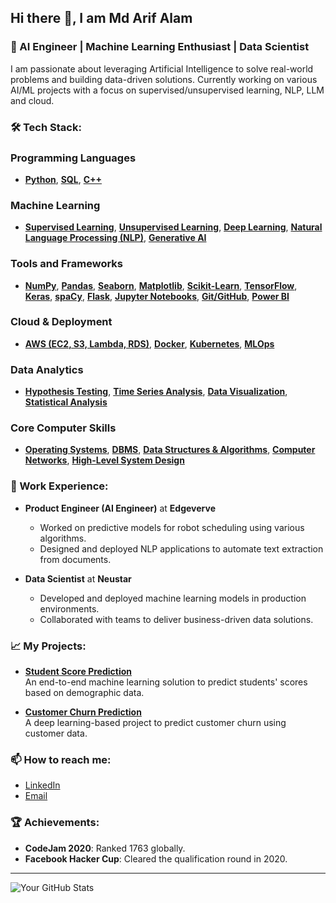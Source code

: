 ## Hi there 👋, I am Md Arif Alam

### 🌟 AI Engineer | Machine Learning Enthusiast | Data Scientist

I am passionate about leveraging Artificial Intelligence to solve real-world problems and building data-driven solutions. Currently working on various AI/ML projects with a focus on supervised/unsupervised learning, NLP, LLM and cloud.

### 🛠 Tech Stack:

### Programming Languages
- [**Python**](https://www.python.org/), [**SQL**](https://www.mysql.com/), [**C++**](https://isocpp.org/)

### Machine Learning
- [**Supervised Learning**](https://scikit-learn.org/stable/supervised_learning.html), [**Unsupervised Learning**](https://scikit-learn.org/stable/unsupervised_learning.html), [**Deep Learning**](https://www.tensorflow.org/guide/keras), [**Natural Language Processing (NLP)**](https://spacy.io/), [**Generative AI**](https://www.openai.com/research/)

### Tools and Frameworks
- [**NumPy**](https://numpy.org/), [**Pandas**](https://pandas.pydata.org/), [**Seaborn**](https://seaborn.pydata.org/), [**Matplotlib**](https://matplotlib.org/), [**Scikit-Learn**](https://scikit-learn.org/), [**TensorFlow**](https://www.tensorflow.org/), [**Keras**](https://keras.io/), [**spaCy**](https://spacy.io/), [**Flask**](https://flask.palletsprojects.com/), [**Jupyter Notebooks**](https://jupyter.org/), [**Git/GitHub**](https://github.com/), [**Power BI**](https://powerbi.microsoft.com/)

### Cloud & Deployment
- [**AWS (EC2, S3, Lambda, RDS)**](https://aws.amazon.com/), [**Docker**](https://www.docker.com/), [**Kubernetes**](https://kubernetes.io/), [**MLOps**](https://azure.microsoft.com/en-us/overview/mlops/)

### Data Analytics
- [**Hypothesis Testing**](https://en.wikipedia.org/wiki/Hypothesis_testing), [**Time Series Analysis**](https://otexts.com/fpp3/), [**Data Visualization**](https://www.tableau.com/), [**Statistical Analysis**](https://www.ibm.com/analytics/statistical-analysis)

### Core Computer Skills
- [**Operating Systems**](https://en.wikipedia.org/wiki/Operating_system), [**DBMS**](https://en.wikipedia.org/wiki/Database_management_system), [**Data Structures & Algorithms**](https://en.wikipedia.org/wiki/Data_structure), [**Computer Networks**](https://en.wikipedia.org/wiki/Computer_network), [**High-Level System Design**](https://en.wikipedia.org/wiki/Systems_design)


### 💼 Work Experience:
- **Product Engineer (AI Engineer)** at **Edgeverve**  
  - Worked on predictive models for robot scheduling using various algorithms.  
  - Designed and deployed NLP applications to automate text extraction from documents.
  
- **Data Scientist** at **Neustar**  
  - Developed and deployed machine learning models in production environments.  
  - Collaborated with teams to deliver business-driven data solutions.

### 📈 My Projects:
- **[Student Score Prediction](#)**  
  An end-to-end machine learning solution to predict students' scores based on demographic data.

- **[Customer Churn Prediction](#)**  
  A deep learning-based project to predict customer churn using customer data.

### 📫 How to reach me:
- [LinkedIn](https://www.linkedin.com/in/md-arif-alam-733850162/)  
- [Email](mailto:arifalam957656@gmail.com)

### 🏆 Achievements:
- **CodeJam 2020**: Ranked 1763 globally.
- **Facebook Hacker Cup**: Cleared the qualification round in 2020.

---

![Your GitHub Stats](https://github-readme-stats.vercel.app/api?username=mdarifalam&show_icons=true&theme=radical)


